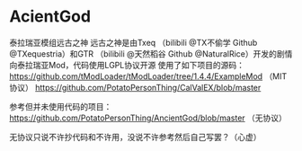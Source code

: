 # AcientGod
泰拉瑞亚模组远古之神
远古之神是由Txeq （bilibili @TX不偷学 Github @TXequestria）和GTR （bilibili @天然稻谷 Github @NaturalRice）开发的剧情向泰拉瑞亚Mod，代码使用LGPL协议开源
使用了如下项目的源码：
https://github.com/tModLoader/tModLoader/tree/1.4.4/ExampleMod （MIT协议）
https://github.com/PotatoPersonThing/CalValEX/blob/master

参考但并未使用代码的项目：
https://github.com/PotatoPersonThing/AncientGod/blob/master （无协议）

无协议只说不许抄代码和不许用，没说不许参考然后自己写罢？（心虚）

